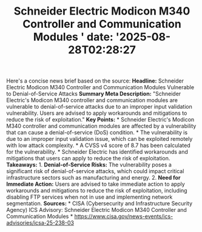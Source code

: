 ﻿---
title: "Schneider Electric Modicon M340 Controller and Communication Modules '
date: '2025-08-28T02:28:27"
category: "Markets"
summary: ""
slug: "schneider electric modicon m340 controller and communication"
source_urls:
  - "https://www.cisa.gov/news-events/ics-advisories/icsa-25-238-03"
seo:
  title: "Schneider Electric Modicon M340 Controller and Communication Modules  | Hash n Hedge'
  description: '"
  keywords: ["news", "markets", "brief"]
---
Here's a concise news brief based on the source:  **Headline:** Schneider Electric Modicon M340 Controller and Communication Modules Vulnerable to Denial-of-Service Attacks  **Summary Meta Description:** "Schneider Electric's Modicon M340 controller and communication modules are vulnerable to denial-of-service attacks due to an improper input validation vulnerability. Users are advised to apply workarounds and mitigations to reduce the risk of exploitation."  **Key Points:**  * Schneider Electric's Modicon M340 controller and communication modules are affected by a vulnerability that can cause a denial-of-service (DoS) condition. * The vulnerability is due to an improper input validation issue, which can be exploited remotely with low attack complexity. * A CVSS v4 score of 8.7 has been calculated for the vulnerability. * Schneider Electric has identified workarounds and mitigations that users can apply to reduce the risk of exploitation.  **Takeaways:**  1. **Denial-of-Service Risks:** The vulnerability poses a significant risk of denial-of-service attacks, which could impact critical infrastructure sectors such as manufacturing and energy. 2. **Need for Immediate Action:** Users are advised to take immediate action to apply workarounds and mitigations to reduce the risk of exploitation, including disabling FTP services when not in use and implementing network segmentation.  **Sources:**  * CISA (Cybersecurity and Infrastructure Security Agency) ICS Advisory: Schneider Electric Modicon M340 Controller and Communication Modules * https://www.cisa.gov/news-events/ics-advisories/icsa-25-238-03 

